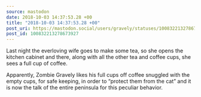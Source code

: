 ```yaml
---
source: mastodon
date: 2018-10-03 14:37:53.28 +00
title: "2018-10-03 14:37:53.28 +00"
post_uri: https://mastodon.social/users/gravely/statuses/100832213278673927
post_id: 100832213278673927
---
```

Last night the everloving wife goes to make some tea, so she opens the kitchen cabinet and there, along with all the other tea and coffee cups, she sees a full cup of coffee.

Apparently, Zombie Gravely likes his full cups off coffee snuggled with the empty cups, for safe keeping, in order to “protect them from the cat” and it is now the talk of the entire peninsula for this peculiar behavior.


